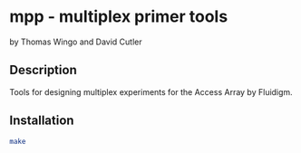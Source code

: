 mpp - multiplex primer tools
============================

by Thomas Wingo and David Cutler

## Description

Tools for designing multiplex experiments for the Access Array by Fluidigm.

## Installation

```bash
make 
```
